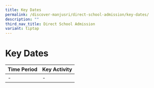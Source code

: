 ```yaml
---
title: Key Dates
permalink: /discover-manjusri/direct-school-admission/key-dates/
description: ""
third_nav_title: Direct School Admission
variant: tiptap
---
```

# **Key Dates**

| Time Period                  | Key Activity                      |
|------------------------|-------------------------|
|-                                        |-|